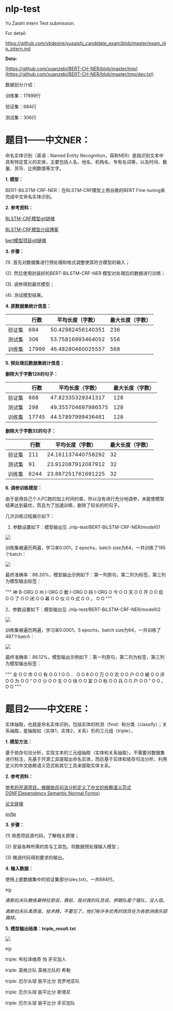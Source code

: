 nlp-test
========

Yu Zaishi intern Test submission.

For detail:

<https://github.com/ybdesire/yuzaishi_candidate_exam/blob/master/exam_nlp_intern.md>

**Data:**

[https://github.com/xuanzebi/BERT-CH-NER/blob/master/tmp](https://github.com/xuanzebi/BERT-CH-NER/blob/master/tmp/dev.txt)

数据划分介绍：

训练集：17999行

验证集：684行

测试集：306行

题目1——中文NER：
================

命名实体识别（英语：Named Entity
Recognition，简称NER）是指识别文本中具有特定意义的实体，主要包括人名、地名、机构名、专有名词等，以及时间、数量、货币、比例数值等文字。

**1.  模型：**

BERT-BiLSTM-CRF-NER：在BLSTM-CRF模型上用谷歌的BERT
Fine-tuning来完成中文命名实体识别。

 **2. 参考资料：**

[BLSTM-CRF模型git链接](<https://github.com/macanv/BERT-BiLSTM-CRF-NER>)

[BLSTM-CRF模型介绍博客](<https://blog.csdn.net/macanv/article/details/85684284>
)

[bert模型项目git链接](<https://github.com/google-research/bert>)

**3.  步骤：**

(1).  首先对数据集进行预处理和格式调整使其符合模型的输入；

(2).  然后使用封装好的BERT-BiLSTM-CRF-NER 模型对处理后的数据进行训练；

(3).  调参得到最优模型；

(4).  测试模型结果。

**4.  原数据集统计信息：**

|        | 行数  | 平均长度（字数）  | 最大长度（字数） |
|--------|-------|-------------------|------------------|
| 验证集 | 684   | 50.42982456140351 | 236              |
| 测试集 | 306   | 53.75816993464052 | 556              |
| 训练集 | 17999 | 46.48280460025557 | 568              |

**5.  预处理后数据集统计信息：**

**删除大于字数128的句子：**

|        | 行数  | 平均长度（字数）   | 最大长度（字数） |
|--------|-------|--------------------|------------------|
| 验证集 | 668   | 47.82335329341317  | 128              |
| 测试集 | 298   | 49.355704697986575 | 128              |
| 训练集 | 17745 | 44.57897999436461  | 128              |

**删除大于字数32的句子：**

|        | 行数 | 平均长度（字数）   | 最大长度（字数） |
|--------|------|--------------------|------------------|
| 验证集 | 211  | 24.161137440758292 | 32               |
| 测试集 | 91   | 23.912087912087912 | 32               |
| 训练集 | 6244 | 23.887251761691225 | 32               |

**6.  调参训练模型：**

由于是用自己个人PC跑的加上时间约束，所以没有进行充分地调参，未能使模型结果达到最优，而且为了加速训练，删除了较长的的句子。

几次训练过程展示如下：

1.  参数设置如下：模型输出见 ./nlp-test/BERT-BiLSTM-CRF-NER/model01

![](media/662898347e6dd24088c339cfdcf380cd.png)

训练集被遍历两遍，学习率0.001，2 epochs，batch size为64，一共训练了195个batch：

![](./media/0be8538d7981c2646d081f2eac33c1bd.png)

最终准确率：86.20%，模型输出示例如下：第一列原句，第二列为标签，第三列为模型输出标签：

"""
神 B-ORG O
州 I-ORG O
数 I-ORG O
码 I-ORG O
今 O O
天 O O
开 O O
启 O O
了 O O
闭 O O
幕 O O
仪 O O
式 O O
。 O O
"""

2、参数设置如下：模型输出见 ./nlp-test/BERT-BiLSTM-CRF-NER/model02

![](media/ddf38eaa9a70eef66ef36148c52b2be3.png)

训练集被遍历两遍，学习率0.0001，5 epochs，batch size为64，一共训练了487个batch：

![](media/6677585197dc5b22c22cfee882c8b53c.png)

最终准确率：86.12%，模型输出示例如下：第一列原句，第二列为标签，第三列为模型输出标签：

"""
全 O O
市 O O
有 O O
1 O O
． O O
8 O O
万 O O
农 O O
户 O O
被 O O
评 O O
为 O O
“ O O
少 O O
生 O O
快 O O
富 O O
标 O O
兵 O O
户 O O
” O O
。 O O
"""

题目2——中文ERE：
================

实体抽取，也就是命名实体识别，包括实体的检测（find）和分类（classify）；关系抽取，是抽取如（实体1，实体2，关系）形的三元组（triple）。

**1.  模型方法：**

基于依存句法分析，实现文本的三元组抽取（实体和关系抽取）。不需要对数据集进行标注，先基于开源工具提取出命名实体，而后基于实体和依存句法分析，利用定义的中文依赖语义范式和其它工具来提取实体关系。

**2.  参考资料：**

[参考的开源项目，根据依存句法分析定义了中文的依赖语义范式DSNF(Dependency
Semantic Normal
Forms)](<https://github.com/lemonhu/open-entity-relation-extraction>)

[论文链接](<https://dl.acm.org/doi/10.1145/3162077>)

[pyltp](<https://github.com/HIT-SCIR/pyltp>)

**3.  步骤：**

(1) 熟悉项目源代码，了解相关原理；

(2) 安装各种所需的库与工具包，将数据预处理输入模型；

(3) 微调代码得到要求的输出。

**4.  输入数据：**

使用上题数据集中的验证集部分(dev,txt)，一共684行。

eg:

*南斯拉夫队教练桑特拉奇说，赛前，我对我的队员说，伊朗队是个强队，没人信。*

*南斯拉夫队素质高、技术精，不要忘了，他们有许多优秀的球员在为各欧洲俱乐部踢球。*

**5.  模型输出结果：triple_result.txt**

![](media/efb3564b466fa95fc96911e8a38753bd.png)

eg:

triple: 布拉泽维奇 怕 牙买加人

triple: 英格兰队 英格兰队的 希勒

triple: 厄尔头球 扳平比分 克罗地亚队

triple: 厄尔头球 扳平比分 斯塔尼

triple: 厄尔头球 扳平比分 牙买加队
